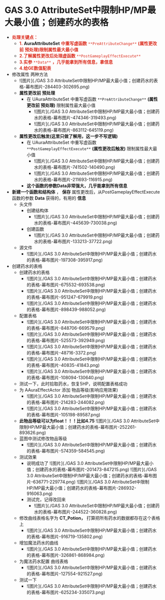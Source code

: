 # GAS 3.0 AttributeSet中限制HP/MP最大最小值；创建药水的表格
- <font color=#DC2D1E>**处理关键点：**</font>
    - <font color=#DC2D1E>**1.**</font> **AuraAttributeSet** <font color=#DC2D1E>**中重写虚函数**</font> <font color=#DC2D1E>`**PreAttributeChange**`</font> <font color=#DC2D1E>**(属性更改前 预处理)限制属性最大最小值**</font>
    - <font color=#DC2D1E>**2.了解属性更改后处理虚函数**</font> <font color=#DC2D1E>`**PostGameplayEffectExecute**`</font>
    - <font color=#DC2D1E>**3.实参**</font> <font color=#DC2D1E>`**Data**`</font> <font color=#DC2D1E>**，几乎能拿到所有信息，拿信息**</font>
    - <font color=#DC2D1E>**4.给GE数值配表**</font>
- 修改属性 两种方法
    -  ![图片](./GAS 3.0 AttributeSet中限制HP/MP最大最小值；创建药水的表格-幕布图片-284403-302695.png)
    - **属性更改前 预处理**
        - 在 UAuraAttributeSet 中重写虚函数 `**PreAttributeChange**` **(属性更改前 预处理)** 限制属性最大最小值
            -  ![图片](./GAS 3.0 AttributeSet中限制HP/MP最大最小值；创建药水的表格-幕布图片-474346-319493.png)
            -  ![图片](./GAS 3.0 AttributeSet中限制HP/MP最大最小值；创建药水的表格-幕布图片-863112-645119.png)
    - **属性更改后触发(这里只做了解用，这一步不写逻辑)**
        - 在 UAuraAttributeSet 中重写虚函数 `**PostGameplayEffectExecute**` **(属性更改后触发)** 限制属性最大最小值
            -  ![图片](./GAS 3.0 AttributeSet中限制HP/MP最大最小值；创建药水的表格-幕布图片-741502-140490.png)
            -  ![图片](./GAS 3.0 AttributeSet中限制HP/MP最大最小值；创建药水的表格-幕布图片-211693-116915.png)
        - **这个函数的参数Data非常强大，几乎能拿到所有信息**
- **新建一个函数和结构体** ， **保存** 属性更改后，从PostGameplayEffectExecute函数的参数 **Data** 获得的，有用的 **信息**
    - 头文件
        - 创建结构体
            -  ![图片](./GAS 3.0 AttributeSet中限制HP/MP最大最小值；创建药水的表格-幕布图片-445639-730038.png)
        - 创建函数
            -  ![图片](./GAS 3.0 AttributeSet中限制HP/MP最大最小值；创建药水的表格-幕布图片-133213-37722.png)
    - 源文件
        -  ![图片](./GAS 3.0 AttributeSet中限制HP/MP最大最小值；创建药水的表格-幕布图片-197308-395917.png)
- 创建药水的表格
    - 创建药水的表格
        -  ![图片](./GAS 3.0 AttributeSet中限制HP/MP最大最小值；创建药水的表格-幕布图片-675532-693538.png)
        -  ![图片](./GAS 3.0 AttributeSet中限制HP/MP最大最小值；创建药水的表格-幕布图片-951247-679919.png)
        -  ![图片](./GAS 3.0 AttributeSet中限制HP/MP最大最小值；创建药水的表格-幕布图片-898439-988052.png)
    - 配置表格
        -  ![图片](./GAS 3.0 AttributeSet中限制HP/MP最大最小值；创建药水的表格-幕布图片-848706-669579.png)
        -  ![图片](./GAS 3.0 AttributeSet中限制HP/MP最大最小值；创建药水的表格-幕布图片-525573-392949.png)
        -  ![图片](./GAS 3.0 AttributeSet中限制HP/MP最大最小值；创建药水的表格-幕布图片-48716-3372.png)
        -  ![图片](./GAS 3.0 AttributeSet中限制HP/MP最大最小值；创建药水的表格-幕布图片-40835-41843.png)
        -  ![图片](./GAS 3.0 AttributeSet中限制HP/MP最大最小值；创建药水的表格-幕布图片-108094-130640.png)
    - 测试一下，此时拾取药水，恢复5HP，说明配置表格成功
    - 为 AAuraEffectActor 添加 物品等级(影响应用效果)
        -  ![图片](./GAS 3.0 AttributeSet中限制HP/MP最大最小值；创建药水的表格-幕布图片-214283-244082.png)
        -  ![图片](./GAS 3.0 AttributeSet中限制HP/MP最大最小值；创建药水的表格-幕布图片-105198-89587.png)
    - **此物品等级可以为float！！！比如4.75** ![图片](./GAS 3.0 AttributeSet中限制HP/MP最大最小值；创建药水的表格-幕布图片-252261-893626.png)
    - 蓝图中测试修改物品等级
        -  ![图片](./GAS 3.0 AttributeSet中限制HP/MP最大最小值；创建药水的表格-幕布图片-574359-584545.png)
    - 测试效果
        - 说明成功了 ![图片](./GAS 3.0 AttributeSet中限制HP/MP最大最小值；创建药水的表格-幕布图片-201473-847215.png) ![图片](./GAS 3.0 AttributeSet中限制HP/MP最大最小值；创建药水的表格-幕布图片-636771-229774.png) ![图片](./GAS 3.0 AttributeSet中限制HP/MP最大最小值；创建药水的表格-幕布图片-286932-916063.png)
        - 测试完，记得改回来
            -  ![图片](./GAS 3.0 AttributeSet中限制HP/MP最大最小值；创建药水的表格-幕布图片-244522-360828.png)
    - 修改曲线表格名字为 **CT_Potion，** 打算把所有药水的数据都存在这个表格上
        -  ![图片](./GAS 3.0 AttributeSet中限制HP/MP最大最小值；创建药水的表格-幕布图片-916719-135802.png)
    - 增加魔法药水的曲线
        -  ![图片](./GAS 3.0 AttributeSet中限制HP/MP最大最小值；创建药水的表格-幕布图片-326861-868984.png)
    - 为魔法药水配置 曲线表格
        -  ![图片](./GAS 3.0 AttributeSet中限制HP/MP最大最小值；创建药水的表格-幕布图片-127554-921527.png)
    - 测试一下
        -  ![图片](./GAS 3.0 AttributeSet中限制HP/MP最大最小值；创建药水的表格-幕布图片-625234-335073.png)